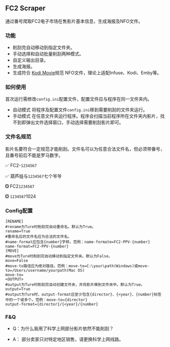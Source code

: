 ## FC2 Scraper
通过番号爬取FC2电子市场在售影片基本信息，生成海报及NFO文件。
### 功能
- 削刮完自动移动到指定文件夹。
- 手动选择和自动批量削刮两种模式。
- 自定义输出目录。
- 生成海报。
- 生成符合 [Kodi Movie](https://kodi.wiki/view/NFO_files/Movies#nfo_Tags)规范 NFO文件，理论上适配Infuse、Kodi、Emby等。
### 如何使用
首次运行需修改`config.ini`配置文件，配置文件应与程序在同一文件夹内。
- 自动模式
将程序及配置文件`config.ini`移到需要削刮的文件夹运行。
- 手动模式
在任意文件夹运行程序。程序会扫描当前程序所在文件夹内影片，找不到即弹出文件选择窗口，手动选择需要削刮影片即可。
### 文件名规范
影片名要符合一定规范才能削刮。文件名可以为任意合法文件名，但必须带番号，且番号前后不能是罗马数字。

✅ FC2-`1234567`

✅ 葫芦娃与`1234567`七个爷爷

❎ FC2`1234567`

❎ `1234567`1024
### Config配置
```
[RENAME]
#rename为Ture时削刮完自动重命名。默认为True。
rename=True
#重命名后的文件名应为合法的文件名。
#name-format应包含{number}字样。范例：name-formate=FC2-PPV-{number}
name-format=FC2-PPV-{number}
[MOVE]
#move为Ture时削刮完自动移动到指定文件夹。默认为False。
move=False
#move-to路径应为绝对路径。范例：move-to=C:\your\path(Windows)或move-to=/Users/username/yourpath(Mac OS)
move-to=
<OUTPUT>
#output为Ture时削刮完自动创建文件夹，并将影片移到文件夹中。默认为True。
output=True
#output为Ture时，output-format应至少包含{director}、{<year}、{number}标签中的一个或多个。范例：move-to={director}
output-format={director}/{<year}/{number}
```
### F&Q

- Q：为什么我用了科学上网部分影片依然不能削刮？

- A： 部分卖家只对特定地区销售，请更换科学上网线路。
